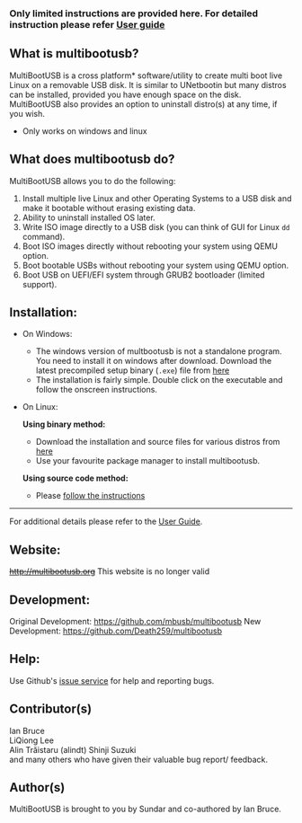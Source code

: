 

### Only limited instructions are provided here. For detailed instruction please refer [User guide ](../../wiki/User-Guide)

What is multibootusb?
---------------------

MultiBootUSB is a cross platform* software/utility to create multi boot live Linux on a removable USB disk.
It is similar to UNetbootin but many distros can be installed, provided you have enough space on the disk.
MultiBootUSB also provides an option to uninstall distro(s) at any time, if you wish.

* Only works on windows and linux

## What does multibootusb do?

MultiBootUSB allows you to do the following:

1.  Install multiple live Linux and other Operating Systems to a USB disk and make it bootable without erasing existing data.
2.  Ability to uninstall installed OS later.
3.  Write ISO image directly to a USB disk (you can think of GUI for Linux `dd` command).
4.  Boot ISO images directly without rebooting your system using QEMU option.
5.  Boot bootable USBs without rebooting your system using QEMU option.
6.  Boot USB on UEFI/EFI system through GRUB2 bootloader (limited support).


## Installation:

* On Windows:
    * The windows version of multbootusb is not a standalone program. You need to install it on windows after download. Download the latest 
    precompiled setup binary (`.exe`) file from 
     [here](../../releases/latest)
     * The installation is fairly simple. Double click on the executable and follow the onscreen instructions.

* On Linux:

    **Using binary method:**
    
    * Download the installation and source files for various distros from 
    [here](../../releases/latest)
    * Use your favourite package manager to install multibootusb.
    
    **Using source code method:**
    
    * Please [follow the instructions](../../wiki/User-Guide#installation)

---

For additional details please refer to the [User Guide](../../wiki/User-Guide).

Website:
--------

~~http://multibootusb.org~~ This website is no longer valid


Development:
-----------

Original Development: https://github.com/mbusb/multibootusb
New Development: https://github.com/Death259/multibootusb

Help:
-----

Use Github's [issue service](../../issues) 
for help and reporting bugs.    

Contributor(s)
--------------
Ian Bruce  
LiQiong Lee  
Alin Trăistaru (alindt)
Shinji Suzuki   
and many others who have given their valuable bug report/ feedback.

Author(s)
---------
MultiBootUSB is brought to you by Sundar and co-authored by Ian Bruce.
